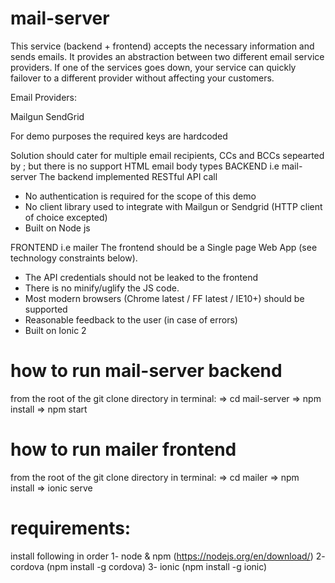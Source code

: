 # mail-server
This service (backend + frontend) accepts the necessary information and sends emails. It provides an abstraction between two different email service providers. If one of the services goes down, your service can quickly failover to a different provider without affecting your customers.

Email Providers:

Mailgun
SendGrid

For demo purposes the required keys are hardcoded

Solution should cater for multiple email recipients, CCs and BCCs sepearted by ; but there is no support HTML email body types
BACKEND i.e mail-server
The backend implemented RESTful API call
- No authentication is required for the scope of this demo
- No client library used to integrate with Mailgun or Sendgrid (HTTP client of choice excepted)
- Built on Node js

FRONTEND i.e mailer
The frontend should be a Single page Web App (see technology constraints below). 
- The API credentials should not be leaked to the frontend
- There is no minify/uglify the JS code. 
- Most modern browsers (Chrome latest / FF latest / IE10+) should be supported
- Reasonable feedback to the user (in case of errors)
- Built on Ionic 2

# how to run mail-server backend
from the root of the git clone directory in terminal:
=> cd mail-server
=> npm install 
=> npm start

# how to run mailer frontend
from the root of the git clone directory in terminal:
=> cd mailer
=> npm install 
=> ionic serve

# requirements:
install following in order
1- node & npm (https://nodejs.org/en/download/)
2- cordova (npm install -g cordova)
3- ionic  (npm install -g ionic)


